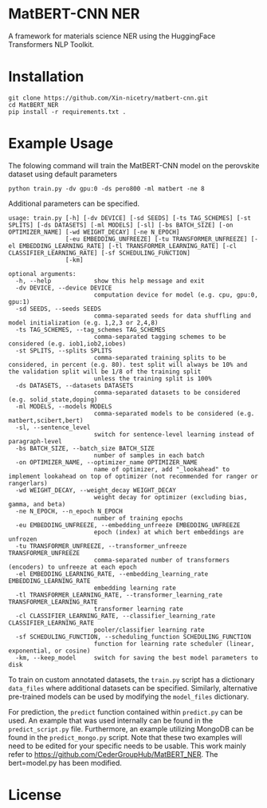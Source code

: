 # MatBERT-CNN NER

A framework for materials science NER using the HuggingFace Transformers NLP Toolkit.

# Installation

```git
git clone https://github.com/Xin-nicetry/matbert-cnn.git
cd MatBERT_NER
pip install -r requirements.txt .
```

# Example Usage

The folowing command will train the MatBERT-CNN model on the perovskite dataset using default parameters

```
python train.py -dv gpu:0 -ds pero800 -ml matbert -ne 8
```

Additional parameters can be specified.

```
usage: train.py [-h] [-dv DEVICE] [-sd SEEDS] [-ts TAG_SCHEMES] [-st SPLITS] [-ds DATASETS] [-ml MODELS] [-sl] [-bs BATCH_SIZE] [-on OPTIMIZER_NAME] [-wd WEIGHT_DECAY] [-ne N_EPOCH]
                [-eu EMBEDDING_UNFREEZE] [-tu TRANSFORMER_UNFREEZE] [-el EMBEDDING_LEARNING_RATE] [-tl TRANSFORMER_LEARNING_RATE] [-cl CLASSIFIER_LEARNING_RATE] [-sf SCHEDULING_FUNCTION]   
                [-km]

optional arguments:
  -h, --help            show this help message and exit
  -dv DEVICE, --device DEVICE
                        computation device for model (e.g. cpu, gpu:0, gpu:1)
  -sd SEEDS, --seeds SEEDS
                        comma-separated seeds for data shuffling and model initialization (e.g. 1,2,3 or 2,4,8)
  -ts TAG_SCHEMES, --tag_schemes TAG_SCHEMES
                        comma-separated tagging schemes to be considered (e.g. iob1,iob2,iobes)
  -st SPLITS, --splits SPLITS
                        comma-separated training splits to be considered, in percent (e.g. 80). test split will always be 10% and the validation split will be 1/8 of the training split   
                        unless the training split is 100%
  -ds DATASETS, --datasets DATASETS
                        comma-separated datasets to be considered (e.g. solid_state,doping)
  -ml MODELS, --models MODELS
                        comma-separated models to be considered (e.g. matbert,scibert,bert)
  -sl, --sentence_level
                        switch for sentence-level learning instead of paragraph-level
  -bs BATCH_SIZE, --batch_size BATCH_SIZE
                        number of samples in each batch
  -on OPTIMIZER_NAME, --optimizer_name OPTIMIZER_NAME
                        name of optimizer, add "_lookahead" to implement lookahead on top of optimizer (not recommended for ranger or rangerlars)
  -wd WEIGHT_DECAY, --weight_decay WEIGHT_DECAY
                        weight decay for optimizer (excluding bias, gamma, and beta)
  -ne N_EPOCH, --n_epoch N_EPOCH
                        number of training epochs
  -eu EMBEDDING_UNFREEZE, --embedding_unfreeze EMBEDDING_UNFREEZE
                        epoch (index) at which bert embeddings are unfrozen
  -tu TRANSFORMER_UNFREEZE, --transformer_unfreeze TRANSFORMER_UNFREEZE
                        comma-separated number of transformers (encoders) to unfreeze at each epoch
  -el EMBEDDING_LEARNING_RATE, --embedding_learning_rate EMBEDDING_LEARNING_RATE
                        embedding learning rate
  -tl TRANSFORMER_LEARNING_RATE, --transformer_learning_rate TRANSFORMER_LEARNING_RATE
                        transformer learning rate
  -cl CLASSIFIER_LEARNING_RATE, --classifier_learning_rate CLASSIFIER_LEARNING_RATE
                        pooler/classifier learning rate
  -sf SCHEDULING_FUNCTION, --scheduling_function SCHEDULING_FUNCTION
                        function for learning rate scheduler (linear, exponential, or cosine)
  -km, --keep_model     switch for saving the best model parameters to disk
```

To train on custom annotated datasets, the `train.py` script has a dictionary `data_files` where additional datasets can be specified. Similarly, alternative pre-trained models can be used by modifying the `model_files` dictionary.

For prediction, the `predict` function contained within `predict.py` can be used. An example that was used internally can be found in the `predict_script.py` file. Furthermore, an example utilizing MongoDB can be found in the `predict_mongo.py` script. Note that these two examples will need to be edited for your specific needs to be usable.
This work mainly refer to https://github.com/CederGroupHub/MatBERT_NER. The bert=model.py has been modified.
# License
